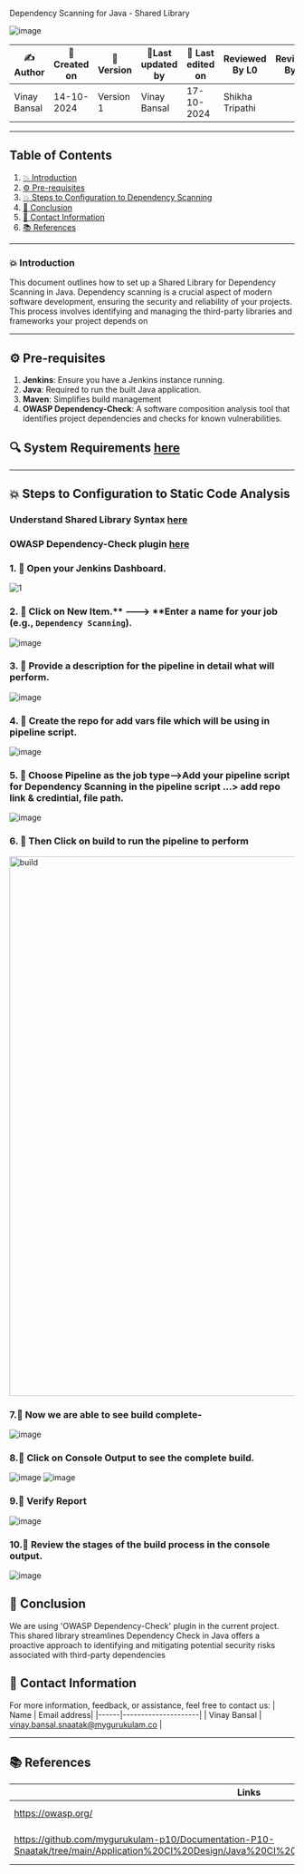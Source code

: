 Dependency Scanning for Java - Shared Library 

![image](https://github.com/user-attachments/assets/3a9fce15-13ae-46e2-bd1a-e2d2d9215688)

| ✍️Author      | 📅Created on  |📌 Version    | 📝Last updated by |📅 Last edited on | Reviewed By L0 | Reviewed By L1 | Reviewed By L2 |
|-------------|-------------|------------|-----------------|----------------|------------|-----------------|----------------|
| Vinay Bansal | 14-10-2024  | Version 1  | Vinay Bansal    | 17-10-2024     |Shikha Tripathi||

---
## Table of Contents
1. [💥 Introduction](#-introduction)
2. [⚙️ Pre-requisites](#-pre-requisites)
3. [💥 Steps to Configuration to Dependency Scanning](#-steps-to-configuration-to-dependency-scanning)
4. [📛 Conclusion](#-conclusion)
5. [📧 Contact Information](#-contact-information)
6. [📚 References](#-references)

---
### 💥 Introduction
This document outlines how to set up a Shared Library for Dependency Scanning in Java. Dependency scanning is a crucial aspect of modern software development, ensuring the security and reliability of your projects. This process involves identifying and managing the third-party libraries and frameworks your project depends on


---

## ⚙ Pre-requisites
1. **Jenkins**: Ensure you have a Jenkins instance running.
2. **Java**: Required to run the built Java application.
3. **Maven**: Simplifies build management
4. **OWASP Dependency-Check**: A software composition analysis tool that identifies project dependencies and checks for known vulnerabilities.

   
## 🔍 System Requirements [here](https://github.com/mygurukulam-p10/Documentation-P10-Snaatak/blob/main/CI%20Implementation/Java%20-%20Declarative%20Jenkins%20Pipeline/Static%20code%20analysis/readme.md#-system-requirements)


---

## 💥 Steps to Configuration to Static Code Analysis
### Understand Shared Library Syntax [here](https://github.com/mygurukulam-p10/Documentation-P10-Snaatak/tree/main/CI%20Implementation/Java%20Shared%20Library%20/%20Bugs%20analysis#understand-shared-library-syntax)

### OWASP Dependency-Check plugin [here](https://github.com/mygurukulam-p10/Documentation-P10-Snaatak/blob/main/CI%20Implementation/Java%20-%20Declarative%20Jenkins%20Pipeline/Dependency%20scanning/readme.md#to-enable-the-owasp-dependency-check-plugin-in-your-maven-project-add-the-following-configuration-to-your-pomxml-file-ensure-this-configuration-is-placed-within-the--section)
### 1. 🚀 Open your Jenkins Dashboard.
![1](https://github.com/user-attachments/assets/59bb5e6e-68e1-4d41-8147-cd7acceeb2d8)

### 2. 🚀 Click on **New Item**.** ---> **Enter a name for your job (e.g., `Dependency Scanning`).
![image](https://github.com/user-attachments/assets/2ca0a79c-2823-493e-ad6b-58b6b720fde8)


### 3. 🚀 Provide a description for the pipeline in detail what will perform.
![image](https://github.com/user-attachments/assets/22a38ab6-398b-4435-b955-18e5efaaddf2)



### 4. 🚀 Create the repo for add vars file which will be using in pipeline script.
![image](https://github.com/user-attachments/assets/d3d4c53f-0ab9-4834-89a1-02f2709c9be6)


### 5. 🚀 Choose Pipeline as the job type-->Add your pipeline script for Dependency Scanning in the pipeline script ...> add repo link & credintial, file path.
![image](https://github.com/user-attachments/assets/6f462105-cb02-4dc8-89c3-2d817c90fef8)



### 6. 🚀 Then Click on build to run the pipeline to perform
<img width="952" alt="build" src="https://github.com/user-attachments/assets/c82d9cba-0169-4495-8193-2cadac88f833">


### 7.🚀 Now we are able to see build complete-
![image](https://github.com/user-attachments/assets/8abf8183-259c-4654-a858-7eb648c77a32)


### 8.🚀 Click on Console Output to see the complete build.
![image](https://github.com/user-attachments/assets/ac34383b-67f8-40ac-b56e-f504eca7998d)
![image](https://github.com/user-attachments/assets/b75a56c7-fbd8-48d5-a1f9-3be60580fcdb)

### 9.🚀 Verify Report
![image](https://github.com/user-attachments/assets/9e5e2f60-fa8f-4971-bc42-886a2270e113)


### 10.🚀 Review the stages of the build process in the console output.
![image](https://github.com/user-attachments/assets/ea6009b2-5689-4c2c-badb-44247609087d)



## 📛 Conclusion
We are using 'OWASP Dependency-Check' plugin in the current project. This shared library streamlines Dependency Check in Java offers a proactive approach to identifying and mitigating potential security risks associated with third-party dependencies


##  📧 Contact Information
For more information, feedback, or assistance, feel free to contact us:
| Name | Email address|
|------|---------------------|
| Vinay Bansal | vinay.bansal.snaatak@mygurukulam.co |

---
## 📚 References
| Links | Descriptions|
|------|---------------------|
|https://owasp.org/|OWASP Overview|
|https://github.com/mygurukulam-p10/Documentation-P10-Snaatak/tree/main/Application%20CI%20Design/Java%20CI%20checks/Dependency%20scanning%20POC|(POC): Dependency scanning|
